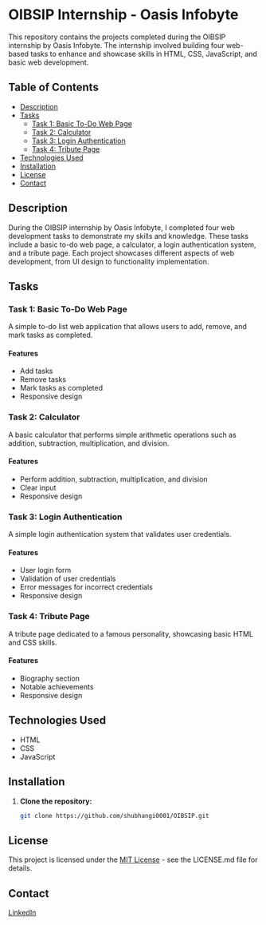 # OIBSIP Internship - Oasis Infobyte

This repository contains the projects completed during the OIBSIP internship by Oasis Infobyte. The internship involved building four web-based tasks to enhance and showcase skills in HTML, CSS, JavaScript, and basic web development.

## Table of Contents

- [Description](#description)
- [Tasks](#tasks)
  - [Task 1: Basic To-Do Web Page](#task-1-basic-to-do-web-page)
  - [Task 2: Calculator](#task-2-calculator)
  - [Task 3: Login Authentication](#task-3-login-authentication)
  - [Task 4: Tribute Page](#task-4-tribute-page)
- [Technologies Used](#technologies-used)
- [Installation](#installation)
- [License](#license)
- [Contact](#contact)

## Description

During the OIBSIP internship by Oasis Infobyte, I completed four web development tasks to demonstrate my skills and knowledge. These tasks include a basic to-do web page, a calculator, a login authentication system, and a tribute page. Each project showcases different aspects of web development, from UI design to functionality implementation.

## Tasks

### Task 1: Basic To-Do Web Page

A simple to-do list web application that allows users to add, remove, and mark tasks as completed.

#### Features

- Add tasks
- Remove tasks
- Mark tasks as completed
- Responsive design


### Task 2: Calculator

A basic calculator that performs simple arithmetic operations such as addition, subtraction, multiplication, and division.

#### Features

- Perform addition, subtraction, multiplication, and division
- Clear input
- Responsive design

### Task 3: Login Authentication

A simple login authentication system that validates user credentials.

#### Features

- User login form
- Validation of user credentials
- Error messages for incorrect credentials
- Responsive design

### Task 4: Tribute Page

A tribute page dedicated to a famous personality, showcasing basic HTML and CSS skills.

#### Features

- Biography section
- Notable achievements
- Responsive design

## Technologies Used

- HTML
- CSS
- JavaScript

## Installation

1. **Clone the repository:**
   ```sh
   git clone https://github.com/shubhangi0001/OIBSIP.git

## License
This project is licensed under the [MIT License](LICENSE.md) - see the LICENSE.md file for details.


## Contact
[LinkedIn ](https://www.linkedin.com/in/shubhangi23/)
